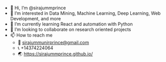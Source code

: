 - 👋 Hi, I’m @sirajummprince
- 👀 I’m interested in Data Mining, Machine Learning, Deep Learning, Web Development, and more
- 🌱 I’m currently learning React and automation with Python
- 💞️ I’m looking to collaborate on research oriented projects
- 📫 How to reach me
  - :email: sirajummunirprince@gmail.com
  - :telephone_receiver: +14374224064
  - :earth_asia: <https://sirajummprince.github.io/>

<!---
sirajummprince/sirajummprince is a ✨ special ✨ repository because its `README.md` (this file) appears on your GitHub profile.
You can click the Preview link to take a look at your changes.
--->
